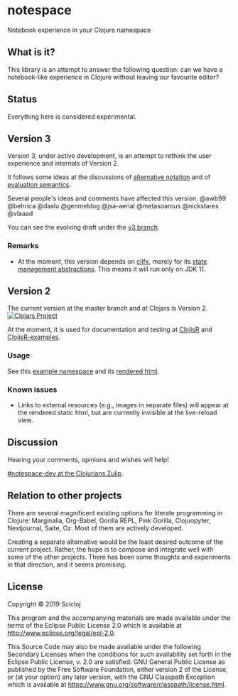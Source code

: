 # notespace

Notebook experience in your Clojure namespace

## What is it?

This library is an attempt to answer the following question: can we have a notebook-like experience in Clojure without leaving our favourite editor?

## Status

Everything here is considered experimental.

## Version 3
Version 3, under active development, is an attempt to rethink the user experience and internals of Version 2.

It follows some ideas at the discussions of [alternative notation](https://clojurians.zulipchat.com/#narrow/stream/224153-notespace-dev/topic/alternative.20notation) and of [evaluation semantics](https://clojurians.zulipchat.com/#narrow/stream/224153-notespace-dev/topic/evaluation.20semantics.20--.20suggested.20breaking.20change).

Several people's ideas and comments have affected this version.
@awb99 @behrica @daslu @genmeblog @jsa-aerial @metasoarous @nickstares @vlaaad 

You can see the evolving draft under the [v3 branch](https://github.com/scicloj/notespace/tree/v3).

### Remarks
* At the moment, this version depends on [cljfx](https://github.com/cljfx/cljfx), merely for its [state management abstractions](https://github.com/cljfx/cljfx#subscriptions-and-contexts). This means it will run only on JDK 11.

## Version 2
The current version at the master branch and at Clojars is Version 2.
[![Clojars Project](https://img.shields.io/clojars/v/scicloj/notespace.svg)](https://clojars.org/scicloj/notespace)

At the moment, it is used for documentation and testing at [ClojisR](https://github.com/scicloj/clojisr) and [ClojisR-examples](https://github.com/scicloj/clojisr-examples).

### Usage

See this [example namespace](./test/notespace/v2/tutorial_test.clj) and its [rendered html](https://scicloj.github.io/notespace/doc/notespace/v2/tutorial-test/index.html).

### Known issues
* Links to external resources (e.g., images in separate files) will appear at the rendered static html, but are currently invisible at the live-reload view.

## Discussion

Hearing your comments, opinions and wishes will help!

[#notespace-dev at the Clojurians Zulip](https://clojurians.zulipchat.com/#narrow/stream/224153-notespace-dev).

## Relation to other projects

There are several magnificent existing options for literate programming in Clojure: Marginalia, Org-Babel, Gorilla REPL, Pink Gorilla, Clojuopyter, Nextjournal, Saite, Oz. Most of them are actively developed.

Creating a separate alternative would be the least desired outcome of the current project. Rather, the hope is to compose and integrate well with some of the other projects. There has been some thoughts and experiments in that direction, and it seems promising.

## License

Copyright © 2019 Scicloj

This program and the accompanying materials are made available under the
terms of the Eclipse Public License 2.0 which is available at
http://www.eclipse.org/legal/epl-2.0.

This Source Code may also be made available under the following Secondary
Licenses when the conditions for such availability set forth in the Eclipse
Public License, v. 2.0 are satisfied: GNU General Public License as published by
the Free Software Foundation, either version 2 of the License, or (at your
option) any later version, with the GNU Classpath Exception which is available
at https://www.gnu.org/software/classpath/license.html.
